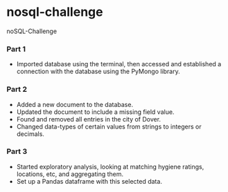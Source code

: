# nosql-challenge
noSQL-Challenge


### Part 1
  - Imported database using the terminal, then accessed and established a connection with the database using the PyMongo library.
### Part 2
  - Added a new document to the database.
  - Updated the document to include a missing field value.
  - Found and removed all entries in the city of Dover.
  - Changed data-types of certain values from strings to integers or decimals.
### Part 3
  - Started exploratory analysis, looking at matching hygiene ratings, locations, etc, and aggregating them.
  - Set up a Pandas dataframe with this selected data.
